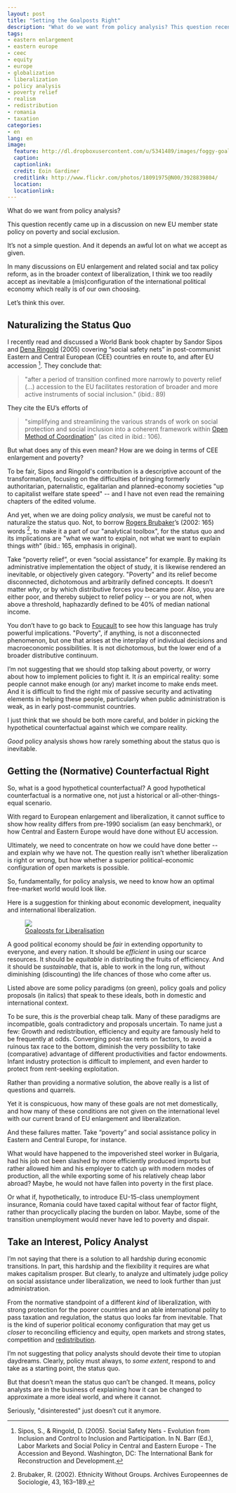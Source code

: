 ```yaml
---
layout: post
title: "Setting the Goalposts Right"
description: "What do we want from policy analysis? This question recently came up in a discussion on new EU member state policy on poverty and social exclusion."
tags: 
- eastern enlargement
- eastern europe
- ceec
- equity
- europe
- globalization
- liberalization
- policy analysis
- poverty relief
- realism
- redistribution
- romania
- taxation
categories:
- en
lang: en
image:
  feature: http://dl.dropboxusercontent.com/u/5341489/images/foggy-goalpoasts_crop.jpg
  caption: 
  captionlink: 
  credit: Eoin Gardiner
  creditlink: http://www.flickr.com/photos/18091975@N00/3928839804/
  location: 
  locationlink:
---
```


What do we want from policy analysis?

This question recently came up in a discussion on new EU member state policy on poverty and social exclusion.

It’s not a simple question. 
And it depends an awful lot on what we accept as given.

In many discussions on EU enlargement and related social and tax policy reform, as in the broader context of liberalization, I think we too readily accept as inevitable a (mis)configuration of the international political economy which really is of our own choosing.

Let’s think this over.


## Naturalizing the Status Quo

I recently read and discussed a World Bank book chapter by Sandor Sipos and [Dena Ringold](http://www.linkedin.com/pub/dena-ringold/4/9a1/b4b) (2005) covering “social safety nets” in post-communist Eastern and Central European (CEE) countries en route to, and after EU accession [^1]. 
They conclude that:

>"after a period of transition confined more narrowly to poverty relief (...) accession to the EU facilitates restoration of broader and more active instruments of social inclusion." (ibid.: 89)

They cite the EU’s efforts of

>"simplifying and streamlining the various strands of work on social protection and social inclusion into a coherent framework within [Open Method of Coordination](http://en.wikipedia.org/wiki/Open_Method_of_Coordination)" (as cited in ibid.: 106).

But what does any of this even mean? How are we doing in terms of CEE enlargement and poverty?

To be fair, Sipos and Ringold's contribution is a descriptive account of the transformation, focusing on the difficulties of bringing formerly authoritarian, paternalistic, egalitarian and planned-economy societies "up to capitalist welfare state speed" -- and I have not even read the remaining chapters of the edited volume.

And yet, when we are doing policy *analysis*, we must be careful not to naturalize the status quo. 
Not, to borrow [Rogers Brubaker](http://www.sscnet.ucla.edu/soc/faculty/brubaker/)’s (2002: 165) words [^2], to make it a part of our "analytical toolbox", for the status quo and its implications are "what we want to explain, not what we want to explain things *with*" (ibid.: 165, emphasis in original).

Take “poverty relief”, or even “social assistance” for example. 
By making its administrative implementation the object of study, it is likewise rendered an inevitable, or objectively given category. 
"Poverty" and its relief become disconnected, dichotomous and arbitrarily defined concepts. 
It doesn’t matter *why*, or by which distributive forces you became poor. 
Also, you are either poor, and thereby subject to relief policy -- or you are not, when above a threshold, haphazardly defined to be 40% of median national income.

You don’t have to go back to [Foucault](http://en.wikipedia.org/wiki/Power_(sociology)) to see how this language has truly powerful implications. 
"Poverty", if anything, is not a disconnected phenomenon, but one that arises at the interplay of individual decisions and macroeconomic possibilities. 
It is not dichotomous, but the lower end of a broader distributive continuum.

I’m not suggesting that we should stop talking about poverty, or worry about how to implement policies to fight it. 
It *is* an empirical reality: 
some people cannot make enough (or any) market income to make ends meet. 
And it is difficult to find the right mix of passive security and activating elements in helping these people, particularly when public administration is weak, as in early post-communist countries.

I just think that we should be both more careful, and bolder in picking the hypothetical counterfactual against which we compare reality.

*Good* policy analysis shows how rarely something about the status quo is inevitable.


## Getting the (Normative) Counterfactual Right

So, what is a good hypothetical counterfactual? 
A good hypothetical counterfactual is a normative one, not just a historical or all-other-things-equal scenario.

With regard to European enlargement and liberalization, it cannot suffice to show how reality differs from pre-1990 socialism (an easy benchmark), or how Central and Eastern Europe would have done without EU accession.

Ultimately, we need to concentrate on how we could have done better -- and explain why we have not. 
The question really isn’t whether liberalization is right or wrong, but how whether a superior political-economic configuration of open markets is possible.

So, fundamentally, for policy analysis, we need to know how an optimal free-market world would look like.

Here is a suggestion for thinking about economic development, inequality and international liberalization.

<figure>
    <a href="https://dl.dropboxusercontent.com/u/5341489/images/goalposts-for-liberalisation.jpg">
    <img src="https://dl.dropboxusercontent.com/u/5341489/images/goalposts-for-liberalisation.jpg">
    </a>
    <figcaption>
        <a href="https://dl.dropboxusercontent.com/u/5341489/images/goalposts-for-liberalisation.pdf"
        title="Goalposts for Liberalisation">
        Goalposts for Liberalisation
        </a>
    </figcaption>
</figure>

A good political economy should be *fair* in extending opportunity to everyone, and every nation. 
It should be *efficient* in using our scarce resources. 
It should be *equitable* in distributing the fruits of efficiency. 
And it should be *sustainable*, that is, able to work in the long run, without diminishing (discounting) the life chances of those who come after us.

Listed above are some policy paradigms (on green), policy goals and policy proposals (in italics) that speak to these ideals, both in domestic and international context.

To be sure, this *is* the proverbial cheap talk. 
Many of these paradigms are incompatible, goals contradictory and proposals uncertain. 
To name just a few: 
Growth and redistribution, efficiency and equity are famously held to be frequently at odds. 
Converging post-tax rents on factors, to avoid a ruinous tax race to the bottom, diminish the very possibility to take (comparative) advantage of different productivities and factor endowments. 
Infant industry protection is difficult to implement, and even harder to protect from rent-seeking exploitation.

Rather than providing a normative solution, the above really is a list of questions and quarrels.

Yet it is conspicuous, how many of these goals are not met domestically, and how many of these conditions are not given on the international level with our current brand of EU enlargement and liberalization.

And these failures matter. 
Take “poverty” and social assistance policy in Eastern and Central Europe, for instance.

What would have happened to the impoverished steel worker in Bulgaria, had his job not been slashed by more efficiently produced imports but rather allowed him and his employer to catch up with modern modes of production, all the while exporting some of his relatively cheap labor abroad? Maybe, he would not have fallen into poverty in the first place.

Or what if, hypothetically, to introduce EU-15-class unemployment insurance, Romania could have taxed capital without fear of factor flight, rather than procyclically placing the burden on labor. 
Maybe, some of the transition unemployment would never have led to poverty and dispair.


## Take an Interest, Policy Analyst

I’m not saying that there is a solution to all hardship during economic transitions. 
In part, this hardship and the flexibility it requires are what makes capitalism prosper. 
But clearly, to analyze and ultimately judge policy on social assistance under liberalization, we need to look further than just administration.

From the normative standpoint of a different *kind* of liberalization, with strong protection for the poorer countries and an able international polity to pass taxation and regulation, the status quo looks far from inevitable. 
That is the kind of superior political economy configuration that may get us *closer* to reconciling efficiency and equity, open markets and strong states, competition and [redistribution](http://maxheld.de/2009/10/07/for-redistribution/).

I’m not suggesting that policy analysts should devote their time to utopian daydreams. 
Clearly, policy must always, to *some extent*, respond to and take as a starting point, the status quo.

But that doesn’t mean the status quo can’t be changed. 
It means, policy analysts are in the business of explaining how it can be changed to approximate a more ideal world, and where it cannot.

Seriously, "disinterested"  just doesn’t cut it anymore.

[^1]: Sipos, S., & Ringold, D. (2005). Social Safety Nets - Evolution from Inclusion and Control to Inclusion and Participation. In N. Barr (Ed.), Labor Markets and Social Policy in Central and Eastern Europe - The Accession and Beyond. Washington, DC: The International Bank for Reconstruction and Development.
[^2]: Brubaker, R. (2002). Ethnicity Without Groups. Archives Europeennes de Sociologie, 43, 163–189.